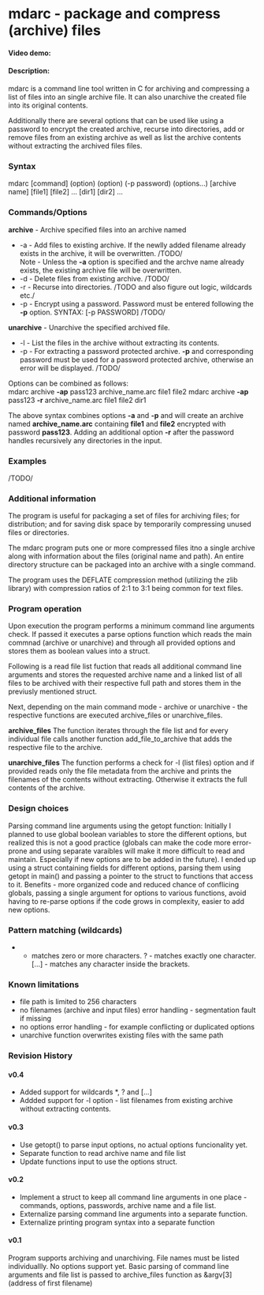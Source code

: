# mdarc - package and compress (archive) files
#### Video demo: <URL here>
#### Description:
mdarc is a command line tool written in C for archiving and compressing a list of files into an single archive file. It can also unarchive the created file into its original contents.

Additionally there are several options that can be used like using a password to encrypt the created archive, recurse into directories, add or remove files from an existing archive as well as list the archive contents without extracting the archived files files.

### Syntax

mdarc [command] (option) (option) (-p password) (options...) [archive name] [file1] [file2] ... [dir1] [dir2] ...

### Commands/Options

**archive** - Archive specified files into an archive named <archive name>

- -a - Add files to existing archive. If the newlly added filename already exists in the archive, it will be overwritten. /TODO/\
Note - Unless the **-a** option is specified and the archve name already exists, the existing archive file will be overwritten.
- -d - Delete files from existing archive. /TODO/
- -r - Recurse into directories. /TODO and also figure out logic, wildcards etc./
- -p - Encrypt using a password. Password must be entered following the **-p** option. SYNTAX: [-p PASSWORD] /TODO/

**unarchive** - Unarchive the specified archived <archive name> file.

- -l - List the files in the archive without extracting its contents.
- -p - For extracting a password protected archive. **-p** and corresponding password must be used for a password protected archive, otherwise an error will be displayed. /TODO/

Options can be combined as follows:\
mdarc archive **-ap** pass123 archive_name.arc file1 file2
mdarc archive **-ap** pass123 **-r** archive_name.arc file1 file2 dir1

The above syntax combines options **-a** and **-p** and will create an archive named **archive_name.arc** containing **file1** and **file2** encrypted with password **pass123**. Adding an additional option **-r** after the password handles recursively any directories in the input.

### Examples
/TODO/

### Additional information
The program is useful for packaging a set of files for archiving files; for distribution; and for saving disk space by temporarily compressing unused files or directories.

The mdarc program puts one or more compressed files itno a single archive along with information about the files (original name and path). An entire directory structure can be packaged into an archive with a single command.

The program uses the DEFLATE compression method (utilizing the zlib library) with compression ratios of 2:1 to 3:1 being common for text files.

### Program operation
Upon execution the program performs a minimum command line arguments check. If passed it executes a parse options function which reads the main commnad (archive or unarchive) and through all provided options and stores them as boolean values into a struct.

Following is a read file list fuction that reads all additional command line arguments and stores the requested archive name and a linked list of all files to be archived with their respective full path and stores them in the previusly mentioned struct.

Next, depending on the main command mode - archive or unarchive - the respective functions are executed archive_files or unarchive_files.

**archive_files**
The function iterates through the file list and for every individual file calls another function add_file_to_archive that adds the respective file to the archive.

**unarchive_files**
The function performs a check for -l (list files) option and if provided reads only the file metadata from the archive and prints the filenames of the contents without extracting. Otherwise it extracts the full contents of the archive.


### Design choices
Parsing command line arguments using the getopt function: Initially I planned to use global boolean variables to store the different options, but realized this is not a good practice (globals can make the code more error-prone and using separate varaibles will make it more difficult to read and maintain. Especially if new options are to be added in the future). I ended up using a struct containing fields for different options, parsing them using getopt in main() and passing a pointer to the struct to functions that access to it. Benefits - more organized code and reduced chance of conflicing globals, passing a single argument for options to various functions, avoid having to re-parse options if the code grows in complexity, easier to add new options.



### Pattern matching (wildcards)
* - matches zero or more characters.
? - matches exactly one character.
[...] - matches any character inside the brackets.


### Known limitations
- file path is limited to 256 characters
- no filenames (archive and input files) error handling - segmentation fault if missing
- no options error handling - for example conflicting or duplicated options
- unarchive function overwrites existing files with the same path


### Revision History

#### v0.4

- Added support for wildcards *, ? and [...]
- Addded support for -l option - list filenames from existing archive without extracting contents.

#### v0.3

- Use getopt() to parse input options, no actual options funcionality yet.
- Separate function to read archive name and file list
- Update functions input to use the options struct.

#### v0.2

- Implement a struct to keep all command line arguments in one place - commands, options, passwords, archive name and a file list.
- Externalize parsing command line arguments into a separate function.
- Externalize printing program syntax into a separate function

#### v0.1

Program supports archiving and unarchiving. File names must be listed individuallly. No options support yet. Basic parsing of command line arguments and file list is passed to archive_files function as &argv[3] (address of first filename)






